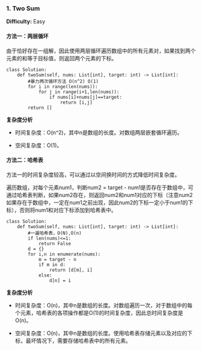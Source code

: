 ### 1. Two Sum

**Difficulty:** Easy

#### 方法一：两层循环

由于恰好存在一组解，因此使用两层循环遍历数组中的所有元素对，如果找到两个元素的和等于目标值，则返回两个元素的下标。

```
class Solution:
    def twoSum(self, nums: List[int], target: int) -> List[int]:
    	#暴力两次循环方法 O(n^2) O(1)
    	for i in range(len(nums)):
            for j in range(i+1,len(nums)):
                if nums[i]+nums[j]==target:
                    return [i,j]
        return []
```

**复杂度分析**

- 时间复杂度：O(n^2)，其中n是数组的长度。对数组两层嵌套循环遍历。

- 空间复杂度：O(1)。

#### 方法二：哈希表

方法一的时间复杂度较高，可以通过以空间换时间的方式降低时间复杂度。

遍历数组，对每个元素num1，判断num2 = target - num1是否存在于数组中，可通过哈希表判断，如果num2存在，则返回num2和num1对应的下标（注意num2如果存在于数组中，一定在num1之前出现，因此num2的下标一定小于num1的下标），否则将num1和对应下标添加到哈希表中。

```
class Solution:
    def twoSum(self, nums: List[int], target: int) -> List[int]:
        #一遍哈希表，O(N),O(n)
        if len(nums)<=1:
            return False
        d = {}
        for i,n in enumerate(nums):
            m = target - n
            if m in d:
                return [d[m], i]
            else:
                d[n] = i
```

**复杂度分析**

- 时间复杂度：O(n)，其中n是数组的长度。对数组遍历一次，对于数组中的每个元素，哈希表的各项操作都是O(1)的时间复杂度，因此总时间复杂度是O(n)。

- 空间复杂度：O(n)，其中n是数组的长度。使用哈希表存储元素以及对应的下标，最坏情况下，需要存储哈希表中的所有元素。